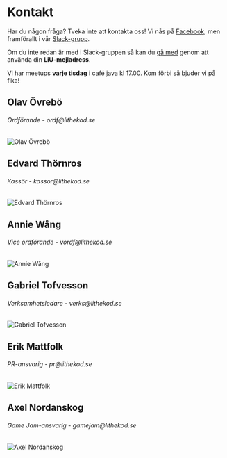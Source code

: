 # Kontakt

Har du någon fråga? Tveka inte att kontakta oss!
Vi nås på [Facebook](https://www.facebook.com/LitheKod/),
men framförallt i vår [Slack-grupp](https://lithe-kod.slack.com/).

Om du inte redan är med i Slack-gruppen så kan du
[gå med](https://lithe-kod.slack.com/signup) genom att använda din **LiU-mejladress**.

Vi har meetups **varje tisdag** i café java kl 17.00. Kom förbi så bjuder vi på fika!

<div id="card-container">
	<div class="profile-card">
		<h2>Olav Övrebö</h2>
		<h6>Ordförande - ordf@lithekod.se</h6>
		<img src="/static/img/lithekod_olav.png" alt="Olav Övrebö">
	</div>
	<div class="profile-card">
		<h2>Edvard Thörnros</h2>
		<h6>Kassör - kassor@lithekod.se</h6>
		<img src="/static/img/lithekod_edvard.png" alt="Edvard Thörnros">
	</div>
	<div class="profile-card">
		<h2>Annie Wång</h2>
		<h6>Vice ordförande - vordf@lithekod.se</h6>
		<img src="/static/img/lithekod_annie.png" alt="Annie Wång">
	</div>
	<div class="profile-card">
		<h2>Gabriel Tofvesson</h2>
		<h6>Verksamhetsledare - verks@lithekod.se</h6>
		<img src="/static/img/lithekod_gabriel.png" alt="Gabriel Tofvesson">
	</div>
	<div class="profile-card">
		<h2>Erik Mattfolk</h2>
		<h6>PR-ansvarig - pr@lithekod.se</h6>
		<img src="/static/img/lithekod_erik.png" alt="Erik Mattfolk">
	</div>
	<div class="profile-card">
		<h2>Axel Nordanskog</h2>
		<h6>Game Jam-ansvarig - gamejam@lithekod.se</h6>
		<img src="/static/img/lithekod_axel.png" alt="Axel Nordanskog">
	</div>
</div>
